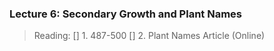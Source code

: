 ### Lecture 6: Secondary Growth and Plant Names

> Reading:
[] 1. 487-500
[] 2. Plant Names Article (Online)
